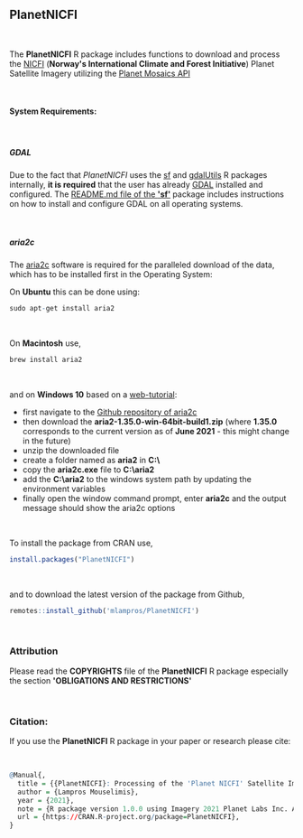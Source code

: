 

## PlanetNICFI

<br>

The **PlanetNICFI** R package includes functions to download and process the [NICFI](https://www.nicfi.no/) (**Norway's International Climate and Forest Initiative**) Planet Satellite Imagery utilizing the [Planet Mosaics API](https://developers.planet.com/docs/basemaps/reference/#tag/Basemaps-and-Mosaics)

<br>

#### **System Requirements**:

<br>

##### **GDAL**

Due to the fact that *PlanetNICFI* uses the [sf](https://github.com/r-spatial/sf) and [gdalUtils](https://CRAN.R-project.org/package=gdalUtils) R packages internally, **it is required** that the user has already [GDAL](https://gdal.org/) installed and configured. The [README.md file of the **'sf'**](https://github.com/r-spatial/sf#installing) package includes instructions on how to install and configure GDAL on all operating systems.

<br>

##### **aria2c**

The [aria2c](https://aria2.github.io/) software is required for the paralleled download of the data, which has to be installed first in the Operating System:

On **Ubuntu** this can be done using:

```R
sudo apt-get install aria2

```

<br>

On **Macintosh** use,

```R
brew install aria2

```

<br>

and on **Windows 10** based on a [web-tutorial](https://www.tutorialexample.com/install-aria2-on-win10-to-download-files-a-beginner-guide/):

* first navigate to the [Github repository of aria2c](https://github.com/aria2/aria2/releases/tag/release-1.35.0)
* then download the **aria2-1.35.0-win-64bit-build1.zip** (where **1.35.0** corresponds to the current version as of **June 2021** - this might change in the future)
* unzip the downloaded file 
* create a folder named as **aria2** in **C:\\**
* copy the **aria2c.exe** file to **C:\\aria2**
* add the **C:\\aria2** to the windows system path by updating the environment variables
* finally open the window command prompt, enter **aria2c** and the output message should show the aria2c options

<br>

To install the package from CRAN use, 

```R
install.packages("PlanetNICFI")

```
<br>

and to download the latest version of the package from Github,

```R
remotes::install_github('mlampros/PlanetNICFI')

```

<br>

### Attribution

Please read the **COPYRIGHTS** file of the **PlanetNICFI** R package especially the section **'OBLIGATIONS AND RESTRICTIONS'**

<br>

### Citation:

If you use the **PlanetNICFI** R package in your paper or research please cite:

<br>

```R
@Manual{,
  title = {{PlanetNICFI}: Processing of the 'Planet NICFI' Satellite Imagery using R},
  author = {Lampros Mouselimis},
  year = {2021},
  note = {R package version 1.0.0 using Imagery 2021 Planet Labs Inc. All use subject to the Participant License Agreement},
  url = {https://CRAN.R-project.org/package=PlanetNICFI},
}
```

<br>
